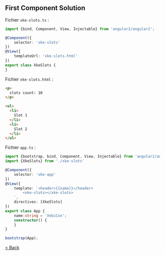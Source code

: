 ## First Component Solution

Fichier `xke-slots.ts` :

```typescript
import {bind, Component, View, Injectable} from 'angular2/angular2';

@Component({
    selector: 'xke-slots'
})
@View({
    templateUrl: 'xke-slots.html'
})
export class XkeSlots {
}
```


Fichier `xke-slots.html` :

```html
<p>
  slots count: 10
</p>

<ul>
  <li>
    Slot 1
  </li>
  <li>
    Slot 2
  </li>
</ul>
```

Fichier `app.ts` :

```typescript
import {bootstrap, bind, Component, View, Injectable} from 'angular2/angular2';
import {XkeSlots} from './xke-slots'

@Component({
    selector: 'xke-app'
})
@View({
    template: `<header>{{name}}</header>
        <xke-slots></xke-slots>
    `,
    directives: [XkeSlots]
})
export class App {
    name:string = 'XebiCon';
    constructor() {
    }
}

bootstrap(App);
```

[< Back](2-first-component.md)
